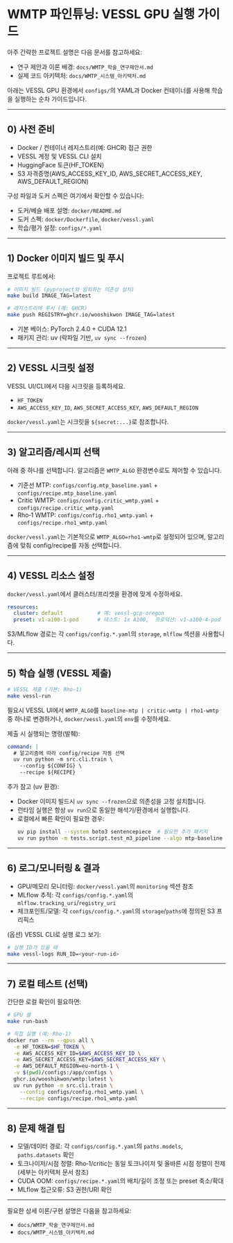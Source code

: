 # WMTP 파인튜닝: VESSL GPU 실행 가이드

아주 간략한 프로젝트 설명은 다음 문서를 참고하세요:
- 연구 제안과 이론 배경: `docs/WMTP_학술_연구제안서.md`
- 실제 코드 아키텍처: `docs/WMTP_시스템_아키텍처.md`

아래는 VESSL GPU 환경에서 `configs/`의 YAML과 Docker 컨테이너를 사용해 학습을 실행하는 순차 가이드입니다.

---

## 0) 사전 준비

- Docker / 컨테이너 레지스트리(예: GHCR) 접근 권한
- VESSL 계정 및 VESSL CLI 설치
- HuggingFace 토큰(HF_TOKEN)
- S3 자격증명(AWS_ACCESS_KEY_ID, AWS_SECRET_ACCESS_KEY, AWS_DEFAULT_REGION)

구성 파일과 도커 스펙은 여기에서 확인할 수 있습니다:
- 도커/베슬 배포 설명: `docker/README.md`
- 도커 스펙: `docker/Dockerfile`, `docker/vessl.yaml`
- 학습/평가 설정: `configs/*.yaml`

---

## 1) Docker 이미지 빌드 및 푸시

프로젝트 루트에서:

```bash
# 이미지 빌드 (pyproject와 일치하는 의존성 설치)
make build IMAGE_TAG=latest

# 레지스트리에 푸시 (예: GHCR)
make push REGISTRY=ghcr.io/wooshikwon IMAGE_TAG=latest
```

- 기본 베이스: PyTorch 2.4.0 + CUDA 12.1
- 패키지 관리: uv (락파일 기반, `uv sync --frozen`)

---

## 2) VESSL 시크릿 설정

VESSL UI/CLI에서 다음 시크릿을 등록하세요.
- `HF_TOKEN`
- `AWS_ACCESS_KEY_ID`, `AWS_SECRET_ACCESS_KEY`, `AWS_DEFAULT_REGION`

`docker/vessl.yaml`는 시크릿을 `${secret:...}`로 참조합니다.

---

## 3) 알고리즘/레시피 선택

아래 중 하나를 선택합니다. 알고리즘은 `WMTP_ALGO` 환경변수로도 제어할 수 있습니다.
- 기준선 MTP: `configs/config.mtp_baseline.yaml` + `configs/recipe.mtp_baseline.yaml`
- Critic WMTP: `configs/config.critic_wmtp.yaml` + `configs/recipe.critic_wmtp.yaml`
- Rho‑1 WMTP: `configs/config.rho1_wmtp.yaml` + `configs/recipe.rho1_wmtp.yaml`

`docker/vessl.yaml`는 기본적으로 `WMTP_ALGO=rho1-wmtp`로 설정되어 있으며, 알고리즘에 맞춰 config/recipe를 자동 선택합니다.

---

## 4) VESSL 리소스 설정

`docker/vessl.yaml`에서 클러스터/프리셋을 환경에 맞게 수정하세요.

```yaml
resources:
  cluster: default           # 예: vessl-gcp-oregon
  preset: v1-a100-1-pod      # 테스트: 1x A100,  프로덕션: v1-a100-4-pod
```

S3/MLflow 경로는 각 `configs/config.*.yaml`의 `storage`, `mlflow` 섹션을 사용합니다.

---

## 5) 학습 실행 (VESSL 제출)

```bash
# VESSL 제출 (기본: Rho‑1)
make vessl-run
```

필요시 VESSL UI에서 `WMTP_ALGO`를 `baseline-mtp | critic-wmtp | rho1-wmtp` 중 하나로 변경하거나, `docker/vessl.yaml`의 `env`를 수정하세요.

제출 시 실행되는 명령(발췌):

```yaml
command: |
  # 알고리즘에 따라 config/recipe 자동 선택
  uv run python -m src.cli.train \
    --config ${CONFIG} \
    --recipe ${RECIPE}
```

추가 참고 (uv 환경):
- Docker 이미지 빌드시 `uv sync --frozen`으로 의존성을 고정 설치합니다.
- 런타임 실행은 항상 `uv run`으로 동일한 해석기/환경에서 실행합니다.
- 로컬에서 빠른 확인이 필요한 경우:
  ```bash
  uv pip install --system boto3 sentencepiece  # 필요한 추가 패키지
  uv run python -m tests.script.test_m3_pipeline --algo mtp-baseline --tiny
  ```

---

## 6) 로그/모니터링 & 결과

- GPU/메모리 모니터링: `docker/vessl.yaml`의 `monitoring` 섹션 참조
- MLflow 추적: 각 `configs/config.*.yaml`의 `mlflow.tracking_uri`/`registry_uri`
- 체크포인트/모델: 각 `configs/config.*.yaml`의 `storage`/`paths`에 정의된 S3 프리픽스

(옵션) VESSL CLI로 실행 로그 보기:

```bash
# 실행 ID가 있을 때
make vessl-logs RUN_ID=<your-run-id>
```

---

## 7) 로컬 테스트 (선택)

간단한 로컬 확인이 필요하면:

```bash
# GPU 셸
make run-bash

# 직접 실행 (예: Rho‑1)
docker run --rm --gpus all \
  -e HF_TOKEN=$HF_TOKEN \
  -e AWS_ACCESS_KEY_ID=$AWS_ACCESS_KEY_ID \
  -e AWS_SECRET_ACCESS_KEY=$AWS_SECRET_ACCESS_KEY \
  -e AWS_DEFAULT_REGION=eu-north-1 \
  -v $(pwd)/configs:/app/configs \
  ghcr.io/wooshikwon/wmtp:latest \
  uv run python -m src.cli.train \
    --config configs/config.rho1_wmtp.yaml \
    --recipe configs/recipe.rho1_wmtp.yaml
```

---

## 8) 문제 해결 팁

- 모델/데이터 경로: 각 `configs/config.*.yaml`의 `paths.models`, `paths.datasets` 확인
- 토크나이저/시점 정렬: Rho‑1/critic는 동일 토크나이저 및 올바른 시점 정렬이 전제(세부는 아키텍처 문서 참조)
- CUDA OOM: `configs/recipe.*.yaml`의 배치/길이 조정 또는 preset 축소/확대
- MLflow 접근오류: S3 권한/URI 확인

---

필요한 상세 이론/구현 설명은 다음을 참고하세요:
- `docs/WMTP_학술_연구제안서.md`
- `docs/WMTP_시스템_아키텍처.md`
